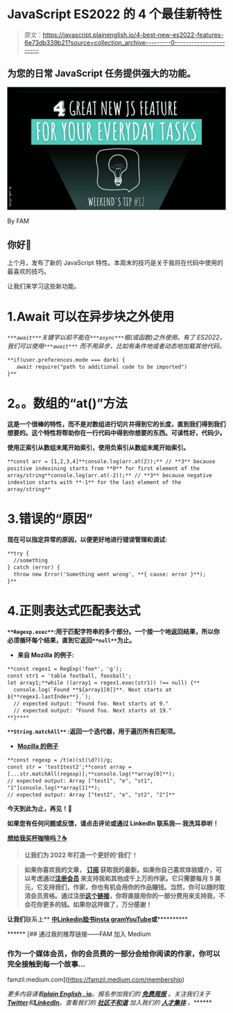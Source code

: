 # JavaScript ES2022 的 4 个最佳新特性

> 原文：<https://javascript.plainenglish.io/4-best-new-es2022-features-6e73db339b21?source=collection_archive---------0----------------------->

## 为您的日常 JavaScript 任务提供强大的功能。

![](img/10cf7c0df80fe8e5ed4d5deb7b7555f6.png)

By FAM

## 你好👋

上个月，发布了新的 JavaScript 特性。本周末的技巧是关于我将在代码中使用的最喜欢的技巧。

让我们来学习这些新功能。

# 1.Await 可以在异步块之外使用

*`***await***`*关键字以前不能在`***async***`框(或函数)之外使用。有了 ES2022，我们可以使用`***await***` 而不用异步，比如有条件地或者动态地加载其他代码。**

```
**if(user.preferences.mode === dark) {  
   await require("path to additional code to be imported")
}**
```

# ****2。。数组的“at()”方法****

**这是一个很棒的特性，而不是对数组进行切片并得到它的长度，直到我们得到我们想要的。这个特性将帮助你在一行代码中得到你想要的东西。可读性好，代码少。**

**使用正索引从数组末尾开始索引，使用负索引从数组末尾开始索引。**

```
**const arr = [1,2,3,4]**console.log(arr.at(2));** // **3** because positive indexining starts from **0** for first element of the array/string**console.log(arr.at(-2));** // **3** because negative indextion starts with **-1** for the last element of the array/string**
```

# **3.错误的“原因”**

**现在可以指定异常的原因，以便更好地进行错误管理和调试:**

```
**try {
  //something
} catch (error) {
  throw new Error('Something went wrong', **{ cause: error }**);
}**
```

# **4.正则表达式匹配表达式**

**`**Regexp.exec**`:用于匹配字符串的多个部分。一个接一个地返回结果，所以你必须循环每个结果，直到它返回`**null**`为止。**

*   **来自 Mozilla 的例子:**

```
**const regex1 = RegExp('foo*', 'g');
const str1 = 'table football, foosball';
let array1;**while ((array1 = regex1.exec(str1)) !== null) {**
  console.log(`Found **${array1[0]}**. Next starts at ${**regex1.lastIndex**}.`);
  // expected output: "Found foo. Next starts at 9."
  // expected output: "Found foo. Next starts at 19."
**}****
```

**`**String.matchAll**` :返回一个迭代器，用于遍历所有匹配项。**

*   **[Mozilla 的例子](https://developer.mozilla.org/en-US/docs/Web/JavaScript/Reference/Global_Objects/String/matchAll)**

```
**const regexp = /t(e)(st(\d?))/g;
const str = 'test1test2';**const array = [...str.matchAll(regexp)];**console.log(**array[0]**);
// expected output: Array ["test1", "e", "st1", "1"]console.log(**array[1]**);
// expected output: Array ["test2", "e", "st2", "2"]**
```

**今天到此为止，再见！🙋**

**如果您有任何问题或反馈，请点击评论或通过 LinkedIn 联系我— **我洗耳恭听！****

**[**想给我买杯咖啡吗？☕️**](https://www.buymeacoffee.com/fatimaamzil)**

> **让我们为 2022 年打造一个更好的‘我们’！**

> **如果你喜欢我的文章， [**订阅**](https://famzil.medium.com/subscribe) 获取我的最新。如果你自己喜欢体验媒介，可以考虑通过[**注册会员**](https://famzil.medium.com/membership) 来支持我和其他成千上万的作家。它只需要每月 5 美元，它支持我们，作家，你也有机会用你的作品赚钱。当然，你可以随时取消会员资格。通过注册[这个链接](https://famzil.medium.com/membership)，你将直接用你的一部分费用来支持我，不会花你更多的钱。如果你这样做了，万分感谢！**

**让我们**联系上** [**中**](https://medium.com/@famzil/)**[**Linkedin**](https://www.linkedin.com/in/fatima-amzil-9031ba95/)**[**脸书**](https://www.facebook.com/The-Front-End-World)**[**insta gram**](https://www.instagram.com/the_frontend_world/)**[**YouTube**](https://www.youtube.com/channel/UCaxr-f9r6P1u7Y7SKFHi12g)**或************

******[](https://famzil.medium.com/membership) [## 通过我的推荐链接——FAM 加入 Medium

### 作为一个媒体会员，你的会员费的一部分会给你阅读的作家，你可以完全接触到每一个故事…

famzil.medium.com](https://famzil.medium.com/membership) 

*更多内容请看*[***plain English . io***](https://plainenglish.io/)*。报名参加我们的* [***免费周报***](http://newsletter.plainenglish.io/) *。关注我们关于*[***Twitter***](https://twitter.com/inPlainEngHQ)*和*[***LinkedIn***](https://www.linkedin.com/company/inplainenglish/)*。查看我们的* [***社区不和谐***](https://discord.gg/GtDtUAvyhW) *加入我们的* [***人才集体***](https://inplainenglish.pallet.com/talent/welcome) *。*******